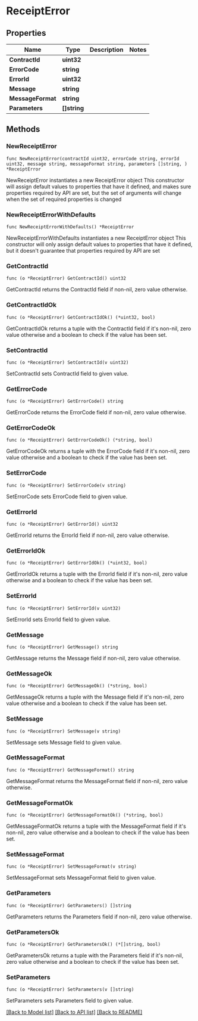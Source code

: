 # ReceiptError

## Properties

Name | Type | Description | Notes
------------ | ------------- | ------------- | -------------
**ContractId** | **uint32** |  | 
**ErrorCode** | **string** |  | 
**ErrorId** | **uint32** |  | 
**Message** | **string** |  | 
**MessageFormat** | **string** |  | 
**Parameters** | **[]string** |  | 

## Methods

### NewReceiptError

`func NewReceiptError(contractId uint32, errorCode string, errorId uint32, message string, messageFormat string, parameters []string, ) *ReceiptError`

NewReceiptError instantiates a new ReceiptError object
This constructor will assign default values to properties that have it defined,
and makes sure properties required by API are set, but the set of arguments
will change when the set of required properties is changed

### NewReceiptErrorWithDefaults

`func NewReceiptErrorWithDefaults() *ReceiptError`

NewReceiptErrorWithDefaults instantiates a new ReceiptError object
This constructor will only assign default values to properties that have it defined,
but it doesn't guarantee that properties required by API are set

### GetContractId

`func (o *ReceiptError) GetContractId() uint32`

GetContractId returns the ContractId field if non-nil, zero value otherwise.

### GetContractIdOk

`func (o *ReceiptError) GetContractIdOk() (*uint32, bool)`

GetContractIdOk returns a tuple with the ContractId field if it's non-nil, zero value otherwise
and a boolean to check if the value has been set.

### SetContractId

`func (o *ReceiptError) SetContractId(v uint32)`

SetContractId sets ContractId field to given value.


### GetErrorCode

`func (o *ReceiptError) GetErrorCode() string`

GetErrorCode returns the ErrorCode field if non-nil, zero value otherwise.

### GetErrorCodeOk

`func (o *ReceiptError) GetErrorCodeOk() (*string, bool)`

GetErrorCodeOk returns a tuple with the ErrorCode field if it's non-nil, zero value otherwise
and a boolean to check if the value has been set.

### SetErrorCode

`func (o *ReceiptError) SetErrorCode(v string)`

SetErrorCode sets ErrorCode field to given value.


### GetErrorId

`func (o *ReceiptError) GetErrorId() uint32`

GetErrorId returns the ErrorId field if non-nil, zero value otherwise.

### GetErrorIdOk

`func (o *ReceiptError) GetErrorIdOk() (*uint32, bool)`

GetErrorIdOk returns a tuple with the ErrorId field if it's non-nil, zero value otherwise
and a boolean to check if the value has been set.

### SetErrorId

`func (o *ReceiptError) SetErrorId(v uint32)`

SetErrorId sets ErrorId field to given value.


### GetMessage

`func (o *ReceiptError) GetMessage() string`

GetMessage returns the Message field if non-nil, zero value otherwise.

### GetMessageOk

`func (o *ReceiptError) GetMessageOk() (*string, bool)`

GetMessageOk returns a tuple with the Message field if it's non-nil, zero value otherwise
and a boolean to check if the value has been set.

### SetMessage

`func (o *ReceiptError) SetMessage(v string)`

SetMessage sets Message field to given value.


### GetMessageFormat

`func (o *ReceiptError) GetMessageFormat() string`

GetMessageFormat returns the MessageFormat field if non-nil, zero value otherwise.

### GetMessageFormatOk

`func (o *ReceiptError) GetMessageFormatOk() (*string, bool)`

GetMessageFormatOk returns a tuple with the MessageFormat field if it's non-nil, zero value otherwise
and a boolean to check if the value has been set.

### SetMessageFormat

`func (o *ReceiptError) SetMessageFormat(v string)`

SetMessageFormat sets MessageFormat field to given value.


### GetParameters

`func (o *ReceiptError) GetParameters() []string`

GetParameters returns the Parameters field if non-nil, zero value otherwise.

### GetParametersOk

`func (o *ReceiptError) GetParametersOk() (*[]string, bool)`

GetParametersOk returns a tuple with the Parameters field if it's non-nil, zero value otherwise
and a boolean to check if the value has been set.

### SetParameters

`func (o *ReceiptError) SetParameters(v []string)`

SetParameters sets Parameters field to given value.



[[Back to Model list]](../README.md#documentation-for-models) [[Back to API list]](../README.md#documentation-for-api-endpoints) [[Back to README]](../README.md)


